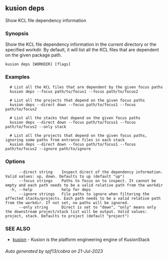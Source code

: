 ## kusion deps

Show KCL file dependency information

### Synopsis

Show the KCL file dependency information in the current directory or the specified workdir. By default, it will list all the KCL files that are dependent on the given package path.

```
kusion deps [WORKDIR] [flags]
```

### Examples

```
  # List all the KCL files that are dependent by the given focus paths
  kusion deps --focus path/to/focus1 --focus path/to/focus2
  
  # List all the projects that depend on the given focus paths
  kusion deps --direct down --focus path/to/focus1 --focus path/to/focus2
  
  # List all the stacks that depend on the given focus paths
  kusion deps --direct down --focus path/to/focus1 --focus path/to/focus2 --only stack
  
  # List all the projects that depend on the given focus paths, ignoring some paths from entrance files in each stack
  kusion deps --direct down --focus path/to/focus1 --focus path/to/focus2 --ignore path/to/ignore
```

### Options

```
      --direct string    Inspect direct of the dependency information. Valid values: up, down. Defaults to up (default "up")
      --focus strings    Paths to focus on to inspect. It cannot be empty and each path needs to be a valid relative path from the workdir
  -h, --help             help for deps
      --ignore strings   File paths to ignore when filtering the affected stacks/projects. Each path needs to be a valid relative path from the workdir. If not set, no paths will be ignored.
      --only string      Direct is set to "down", "only" means only the downstream project/stack list will be output. Valid values: project, stack. Defaults to project (default "project")
```

### SEE ALSO

* [kusion](kusion.md)	 - Kusion is the platform engineering engine of KusionStack

###### Auto generated by spf13/cobra on 21-Jul-2023
